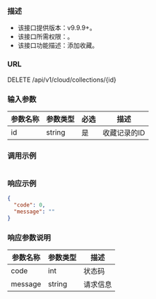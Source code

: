 ### 描述

- 该接口提供版本：v9.9.9+。
- 该接口所需权限：。
- 该接口功能描述：添加收藏。

### URL

DELETE /api/v1/cloud/collections/{id}

### 输入参数

| 参数名称 | 参数类型   | 必选 | 描述      |
|------|--------|----|---------|
| id   | string | 是  | 收藏记录的ID |

### 调用示例

```json

```

### 响应示例

```json
{
  "code": 0,
  "message": ""
}
```

### 响应参数说明

| 参数名称    | 参数类型   | 描述   |
|---------|--------|------|
| code    | int    | 状态码  |
| message | string | 请求信息 |
